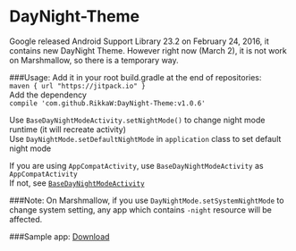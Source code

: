 DayNight-Theme
===============
Google released Android Support Library 23.2 on February 24, 2016, it contains new DayNight Theme.
However right now (March 2), it is not work on Marshmallow, so there is a temporary way.

###Usage:
Add it in your root build.gradle at the end of repositories:<br/>
`maven { url "https://jitpack.io" }`<br/>
Add the dependency<br/>
`compile 'com.github.RikkaW:DayNight-Theme:v1.0.6'`

Use `BaseDayNightModeActivity.setNightMode()` to change night mode runtime (it will recreate activity)<br/>
Use `DayNightMode.setDefaultNightMode` in `application` class to set default night mode<br/>

If you are using `AppCompatActivity`, use `BaseDayNightModeActivity` as `AppCompatActivity`<br/>
If not, see [`BaseDayNightModeActivity`](https://github.com/RikkaW/DayNight-Theme/blob/master/daynightmode/src/main/java/moe/xing/daynightmode/BaseDayNightModeActivity.java)<br/>

###Note:
On Marshmallow, if you use `DayNightMode.setSystemNightMode` to change system setting, any app which contains `-night` resource will be affected.

###Sample app:
[Download](https://github.com/RikkaW/DayNight-Theme/releases/download/v1.0.5/app-release.apk)
